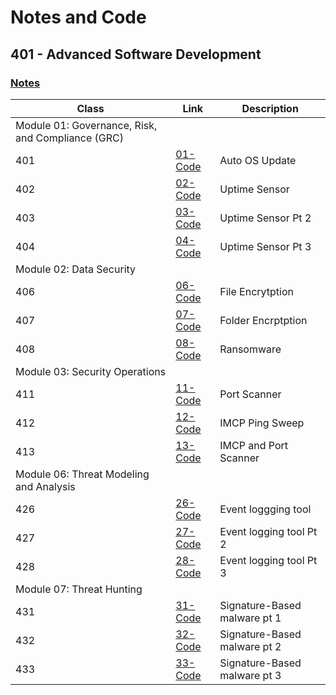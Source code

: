 # Notes and Code
## 401 - Advanced Software Development

### [Notes](https://github.com/Magicwolfes/Ops-401/tree/main/Notes) 
| Class        |Link           |Description  |
| ------------- |-------------| -----|
| Module 01: Governance, Risk, and Compliance (GRC) |
| 401 | [01-Code ](https://github.com/Magicwolfes/Ops-401/blob/main/Code/Week1/01-Code.ps1) | Auto OS Update |
| 402 | [02-Code ](https://github.com/Magicwolfes/Ops-401/blob/main/Code/Week1/02-Code.py) | Uptime Sensor |
| 403 | [03-Code ](https://github.com/Magicwolfes/Ops-401/blob/main/Code/Week1/03-Code.py) | Uptime Sensor Pt 2 |
| 404 | [04-Code ](https://github.com/Magicwolfes/Ops-401/blob/main/Code/Week1/03-Code.py) | Uptime Sensor Pt 3 |
|  Module 02: Data Security |
| 406 | [06-Code ](https://github.com/Magicwolfes/Ops-401/blob/main/Code/Week2/06-Code.py) | File Encrytption |
| 407 | [07-Code ](https://github.com/Magicwolfes/Ops-401/blob/main/Code/Week2/07-Code.py) | Folder Encrptption |
| 408 | [08-Code ](https://github.com/Magicwolfes/Ops-401/blob/main/Code/Week2/08-Code.py) | Ransomware |
|  Module 03: Security Operations |
| 411 | [11-Code ](https://github.com/Magicwolfes/Ops-401/blob/main/Code/Week3/11-Code.py) | Port Scanner |
| 412 | [12-Code ](https://github.com/Magicwolfes/Ops-401/blob/main/Code/Week3/12-Code.py) | IMCP Ping Sweep |
| 413 | [13-Code ](https://github.com/Magicwolfes/Ops-401/blob/main/Code/Week3/13-Code.py) | IMCP and Port Scanner |
|  Module 06: Threat Modeling and Analysis |
| 426 | [26-Code](https://github.com/Magicwolfes/Ops-401/blob/main/Code/Week6/26-Code.py) | Event loggging tool |
| 427 | [27-Code ](https://github.com/Magicwolfes/Ops-401/blob/main/Code/Week6/27Code.py) | Event logging tool Pt 2 |
| 428 | [28-Code](https://github.com/Magicwolfes/Ops-401/blob/main/Code/Week6/28Code.py) | Event logging tool Pt 3 |
|  Module 07: Threat Hunting | 
| 431 | [31-Code](https://github.com/Magicwolfes/Ops-401/blob/main/Code/Week7/31-Code.py) | Signature-Based malware pt 1 |
| 432 | [32-Code](https://github.com/Magicwolfes/Ops-401/blob/main/Code/Week7/32-Code.py) | Signature-Based malware pt 2 |
| 433 | [33-Code](https://github.com/Magicwolfes/Ops-401/blob/main/Code/Week7/virustotal-search.py) | Signature-Based malware pt 3 |
